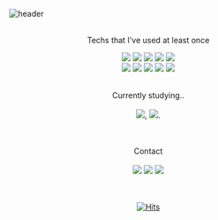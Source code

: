 ![header](https://capsule-render.vercel.app/api?type=wave&color=FCED7C&height=150&section=header&text=MINZY%20KIM&fontSize=60&fontColor=000000&animation=fadeIn)

<div align = "center">

<br />Techs that I've used at least once   
  

<img src="https://img.shields.io/badge/C-A8B9CC?style=flat-square&logo=C&logoColor=white"/>  <img src="https://img.shields.io/badge/C++-00599C?style=flat-square&logo=Cplusplus&logoColor=white"/>  <img src="https://img.shields.io/badge/Java-007396?style=flat-square&logo=Java&logoColor=white"/>  <img src="https://img.shields.io/badge/Python-3776AB?style=flat-square&logo=Python&logoColor=white"/>  <img src="https://img.shields.io/badge/Android Studio-3DDC84?style=flat-square&logo=Android&logoColor=white" />  
  <img src="https://img.shields.io/badge/Xcode-147EFB?style=flat-square&logo=Xcode&logoColor=white"/>  <img src="https://img.shields.io/badge/Firebase-FFCA28?style=flat-square&logo=Firebase&logoColor=white"/>  <img src="https://img.shields.io/badge/Git-F05032?style=flat-square&logo=Git&logoColor=white"/>  <img src="https://img.shields.io/badge/GitHub-181717?style=flat-square&logo=Github&logoColor=white"/> 
<img src="https://img.shields.io/badge/Jupyter-F37626?style=flat-square&logo=Jupyter&logoColor=white"/><br /><br />
  
  
  Currently studying..
 <br /><br /><img src="https://img.shields.io/badge/Swift-F05138?style=flat-square&logo=Swift&logoColor=white"/>, <img src="https://img.shields.io/badge/iOS-000000?style=flat-square&logo=iOS&logoColor=white"/>.<br /><br /><br />
  
  
  Contact<br /><br />
<a href="https://github.com/minzydal" target="_blank"><img src="https://img.shields.io/badge/GitHub-181717?style=flat-square&logo=GitHub&logoColor=white"/></a>
<a href="mailto:minzydal@gmail.com" target="_blank"><img src="https://img.shields.io/badge/Gmail-EA4335?style=flat-square&logo=Gmail&logoColor=white"/></a>
<a href="https://minzys-vlog.tistory.com/manage" target="_blank"><img src="https://img.shields.io/badge/Tistory-FFCB36?style=flat-square&logo=Micro.blog&logoColor=white"/></a>
  
  
<br /><br />[![Hits](https://hits.seeyoufarm.com/api/count/incr/badge.svg?url=https%3A%2F%2Fgithub.com%2Fminzydal&count_bg=%2398DB47&title_bg=%23555555&icon=&icon_color=%23E7E7E7&title=hits&edge_flat=false)](https://hits.seeyoufarm.com)
</div>

